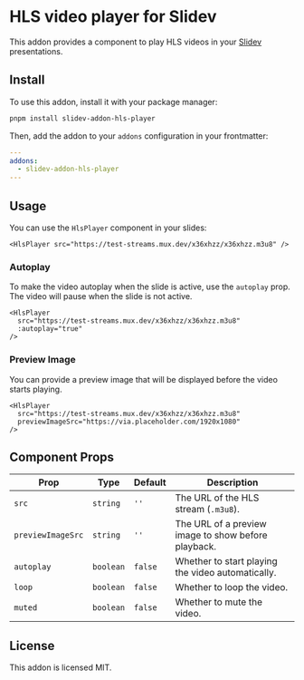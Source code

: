 # HLS video player for Slidev

This addon provides a component to play HLS videos in your [Slidev](https://sli.dev) presentations.

## Install

To use this addon, install it with your package manager:

```bash
pnpm install slidev-addon-hls-player
```

Then, add the addon to your `addons` configuration in your frontmatter:

```yaml
---
addons:
  - slidev-addon-hls-player
---
```

## Usage

You can use the `HlsPlayer` component in your slides:

```vue
<HlsPlayer src="https://test-streams.mux.dev/x36xhzz/x36xhzz.m3u8" />
```

### Autoplay

To make the video autoplay when the slide is active, use the `autoplay` prop. The video will pause when the slide is not active.

```vue
<HlsPlayer
  src="https://test-streams.mux.dev/x36xhzz/x36xhzz.m3u8"
  :autoplay="true"
/>
```

### Preview Image

You can provide a preview image that will be displayed before the video starts playing.

```vue
<HlsPlayer
  src="https://test-streams.mux.dev/x36xhzz/x36xhzz.m3u8"
  previewImageSrc="https://via.placeholder.com/1920x1080"
/>
```

## Component Props

| Prop              | Type      | Default | Description                                         |
| ----------------- | --------- | ------- | --------------------------------------------------- |
| `src`             | `string`  | `''`    | The URL of the HLS stream (`.m3u8`).                |
| `previewImageSrc` | `string`  | `''`    | The URL of a preview image to show before playback. |
| `autoplay`        | `boolean` | `false` | Whether to start playing the video automatically.   |
| `loop`            | `boolean` | `false` | Whether to loop the video.                          |
| `muted`           | `boolean` | `false` | Whether to mute the video.                          |

## License

This addon is licensed MIT.
